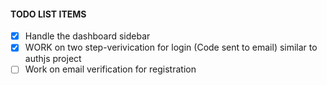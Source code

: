 #### TODO LIST ITEMS

- [x] Handle the dashboard sidebar
- [x] WORK on two step-verivication for login (Code sent to email) similar to authjs project
- [ ] Work on email verification for registration
